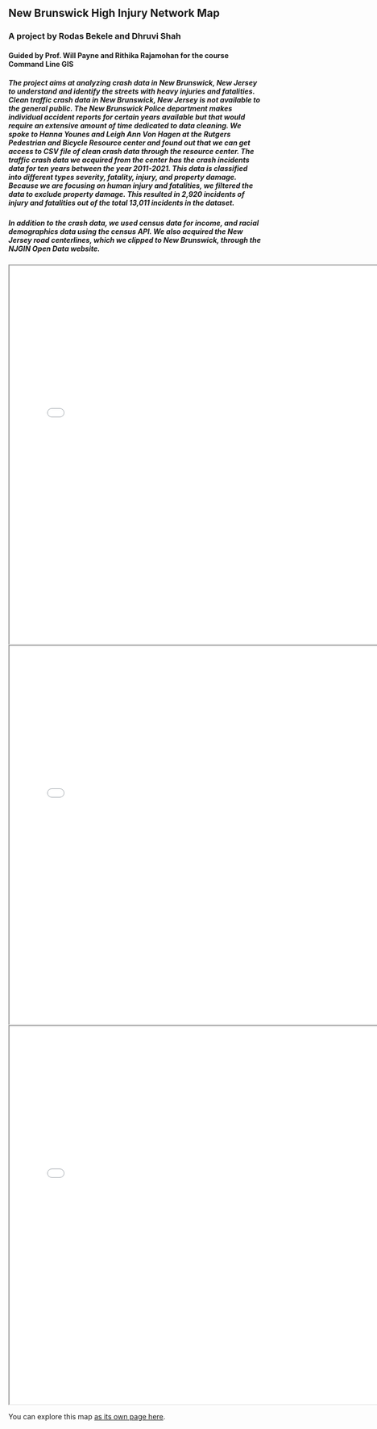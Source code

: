 ## New Brunswick High Injury Network Map
### A project by Rodas Bekele and Dhruvi Shah
#### Guided by Prof. Will Payne and Rithika Rajamohan for the course Command Line GIS

##### The project aims at analyzing crash data in New Brunswick, New Jersey to understand and identify the streets with heavy injuries and fatalities. Clean traffic crash data in New Brunswick, New Jersey is not available to the general public. The New Brunswick Police department makes individual accident reports for certain years available but that would require an extensive amount of time dedicated to data cleaning. We spoke to Hanna Younes and Leigh Ann Von Hagen at the Rutgers Pedestrian and Bicycle Resource center and found out that we can get access to CSV file of clean crash data through the resource center. The traffic crash data we acquired from the center has the crash incidents data for ten years between the year 2011-2021. This data is classified into different types severity, fatality, injury, and property damage. Because we are focusing on human injury and fatalities, we filtered the data to exclude property damage. This resulted in 2,920 incidents of injury and fatalities out of the total 13,011 incidents in the dataset. 
##### In addition to the crash data, we used census data for income, and racial demographics data using the census API. We also acquired the New Jersey road centerlines, which we clipped to New Brunswick, through the NJGIN Open Data website.

<iframe src="Image showing Income Levels.png" height="750" width="750"></iframe>

<iframe src="Image showing Communities of Concern.png" height="750" width="750"></iframe>

<iframe src="HINNB.html" height="750" width="750"></iframe>

You can explore this map [as its own page here](HINNB.html). 
